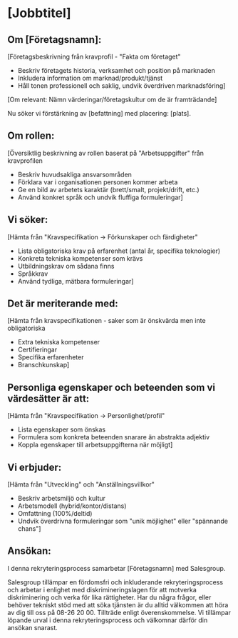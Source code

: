 # [Jobbtitel]

## Om [Företagsnamn]:
[Företagsbeskrivning från kravprofil - "Fakta om företaget"
- Beskriv företagets historia, verksamhet och position på marknaden
- Inkludera information om marknad/produkt/tjänst
- Håll tonen professionell och saklig, undvik överdriven marknadsföring]

[Om relevant: Nämn värderingar/företagskultur om de är framträdande]

Nu söker vi förstärkning av [befattning] med placering: [plats].

## Om rollen:
[Översiktlig beskrivning av rollen baserat på "Arbetsuppgifter" från kravprofilen
- Beskriv huvudsakliga ansvarsområden
- Förklara var i organisationen personen kommer arbeta
- Ge en bild av arbetets karaktär (brett/smalt, projekt/drift, etc.)
- Använd konkret språk och undvik fluffiga formuleringar]

## Vi söker:
[Hämta från "Kravspecifikation → Förkunskaper och färdigheter"
- Lista obligatoriska krav på erfarenhet (antal år, specifika teknologier)
- Konkreta tekniska kompetenser som krävs
- Utbildningskrav om sådana finns
- Språkkrav
- Använd tydliga, mätbara formuleringar]

## Det är meriterande med:
[Hämta från kravspecifikationen - saker som är önskvärda men inte obligatoriska
- Extra tekniska kompetenser
- Certifieringar
- Specifika erfarenheter
- Branschkunskap]

## Personliga egenskaper och beteenden som vi värdesätter är att:
[Hämta från "Kravspecifikation → Personlighet/profil"
- Lista egenskaper som önskas
- Formulera som konkreta beteenden snarare än abstrakta adjektiv
- Koppla egenskaper till arbetsuppgifterna när möjligt]

## Vi erbjuder:
[Hämta från "Utveckling" och "Anställningsvillkor"
- Beskriv arbetsmiljö och kultur
- Arbetsmodell (hybrid/kontor/distans)
- Omfattning (100%/deltid)
- Undvik överdrivna formuleringar som "unik möjlighet" eller "spännande chans"]

## Ansökan:
I denna rekryteringsprocess samarbetar [Företagsnamn] med Salesgroup.

Salesgroup tillämpar en fördomsfri och inkluderande rekryteringsprocess och arbetar i enlighet med diskrimineringslagen för att motverka diskriminering och verka för lika rättigheter. Har du några frågor, eller behöver tekniskt stöd med att söka tjänsten är du alltid välkommen att höra av dig till oss på 08-26 20 00. Tillträde enligt överenskommelse. Vi tillämpar löpande urval i denna rekryteringsprocess och välkomnar därför din ansökan snarast.
